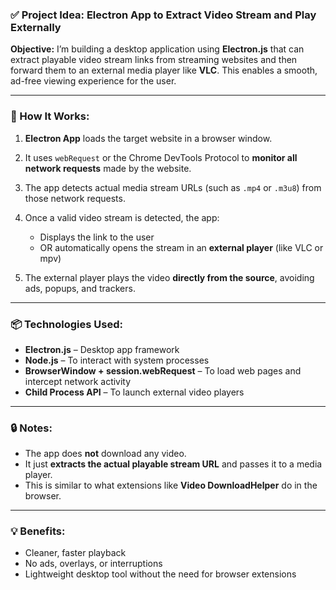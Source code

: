 

### ✅ Project Idea: Electron App to Extract Video Stream and Play Externally

**Objective:**
I’m building a desktop application using **Electron.js** that can extract playable video stream links from streaming websites and then forward them to an external media player like **VLC**. This enables a smooth, ad-free viewing experience for the user.

---

### 🔧 How It Works:

1. **Electron App** loads the target website in a browser window.
2. It uses `webRequest` or the Chrome DevTools Protocol to **monitor all network requests** made by the website.
3. The app detects actual media stream URLs (such as `.mp4` or `.m3u8`) from those network requests.
4. Once a valid video stream is detected, the app:

   * Displays the link to the user
   * OR automatically opens the stream in an **external player** (like VLC or mpv)
5. The external player plays the video **directly from the source**, avoiding ads, popups, and trackers.

---

### 📦 Technologies Used:

* **Electron.js** – Desktop app framework
* **Node.js** – To interact with system processes
* **BrowserWindow + session.webRequest** – To load web pages and intercept network activity
* **Child Process API** – To launch external video players

---

### 🔒 Notes:

* The app does **not** download any video.
* It just **extracts the actual playable stream URL** and passes it to a media player.
* This is similar to what extensions like **Video DownloadHelper** do in the browser.

---

### 💡 Benefits:

* Cleaner, faster playback
* No ads, overlays, or interruptions
* Lightweight desktop tool without the need for browser extensions

